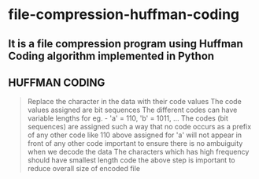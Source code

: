 # file-compression-huffman-coding
It is a file compression program using Huffman Coding algorithm implemented in Python
---
## HUFFMAN CODING
> Replace the character in the data with their code values
> The code values assigned are bit sequences
> The different codes can have variable lengths for eg. - 'a' = 110, 'b' = 1011, ...
> The codes (bit sequences) are assigned such a way that no code occurs as a prefix of any other code
> like 110 above assigned for 'a' will not appear in front of any other code
> important to ensure there is no ambuiguity when we decode the data
> The characters which has high frequency should have smallest length code
> the above step is important to reduce overall size of encoded file
  
